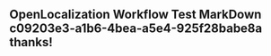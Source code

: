 <properties
ms.topic="hero-topic"
ms.test1="hero-topic"
ms.test2="test"/>

## OpenLocalization Workflow Test MarkDown c09203e3-a1b6-4bea-a5e4-925f28babe8a thanks!
